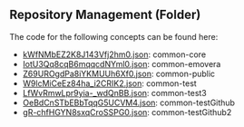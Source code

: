 ## Repository Management \(Folder\)

The code for the following concepts can be found here: 

- [kWfNMbEZ2K8J143Vfj2hm0.json](kWfNMbEZ2K8J143Vfj2hm0.json): common\-core
- [IotU3Qq8cqB6mqqcdNYml0.json](IotU3Qq8cqB6mqqcdNYml0.json): common\-emovera
- [Z69UROgdPa8iYKMUUh6Xf0.json](Z69UROgdPa8iYKMUUh6Xf0.json): common\-public
- [W9lcMiCeEz84ha\_i2CRIK2.json](W9lcMiCeEz84ha_i2CRIK2.json): common\-test
- [LfWvRmwLpr9yia\-\_wdQnBB.json](LfWvRmwLpr9yia-_wdQnBB.json): common\-test3
- [OeBdCnSTbEBbTqqG5UCVM4.json](OeBdCnSTbEBbTqqG5UCVM4.json): common\-testGithub
- [gR\-chfHGYN8sxqCroSSPG0.json](gR-chfHGYN8sxqCroSSPG0.json): common\-testGithub2
